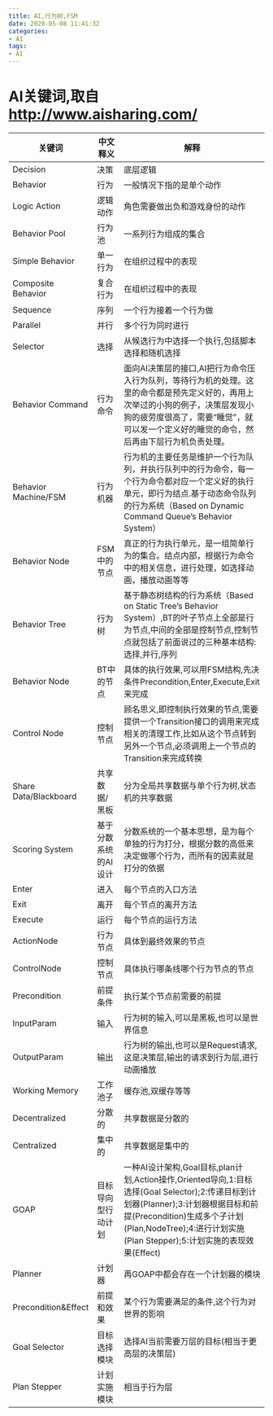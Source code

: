 ```yaml
---
title: AI,行为树,FSM
date: 2020-05-08 11:41:32
categories:
- AI
tags:
- AI
---
```


# AI关键词,取自 http://www.aisharing.com/

|关键词|中文释义|解释|
|--|--|--|
|Decision|决策|底层逻辑|
|Behavior|行为|一般情况下指的是单个动作|
|Logic Action|逻辑动作|角色需要做出负和游戏身份的动作|
|Behavior Pool|行为池|一系列行为组成的集合|
|Simple Behavior|单一行为|在组织过程中的表现|
|Composite Behavior|复合行为|在组织过程中的表现|
|Sequence|序列|一个行为接着一个行为做|
|Parallel|并行|多个行为同时进行|
|Selector|选择|从候选行为中选择一个执行,包括脚本选择和随机选择|
|Behavior Command|行为命令|面向AI决策层的接口,AI把行为命令压入行为队列，等待行为机的处理。这里的命令都是预先定义好的，再用上次举过的小狗的例子，决策层发现小狗的疲劳度很高了，需要“睡觉”，就可以发一个定义好的睡觉的命令，然后再由下层行为机负责处理。|
|Behavior Machine/FSM|行为机器|行为机的主要任务是维护一个行为队列，并执行队列中的行为命令，每一个行为命令都对应一个定义好的执行单元，即行为结点.基于动态命令队列的行为系统（Based on Dynamic Command Queue’s Behavior System）|
|Behavior Node|FSM中的节点|真正的行为执行单元，是一组简单行为的集合。结点内部，根据行为命令中的相关信息，进行处理，如选择动画，播放动画等等|
|Behavior Tree|行为树|基于静态树结构的行为系统（Based on Static Tree’s Behavior System）,BT的叶子节点上全部是行为节点,中间的全部是控制节点,控制节点就包括了前面说过的三种基本结构:选择,并行,序列|
|Behavior Node|BT中的节点|具体的执行效果,可以用FSM结构,先决条件Precondition,Enter,Execute,Exit来完成|
|Control Node|控制节点|顾名思义,即控制执行效果的节点,需要提供一个Transition接口的调用来完成相关的清理工作,比如从这个节点转到另外一个节点,必须调用上一个节点的Transition来完成转换|
|Share Data/Blackboard|共享数据/黑板|分为全局共享数据与单个行为树,状态机的共享数据|
|Scoring System|基于分数系统的AI设计|分数系统的一个基本思想，是为每个单独的行为打分，根据分数的高低来决定做哪个行为，而所有的因素就是打分的依据|
|Enter|进入|每个节点的入口方法|
|Exit|离开|每个节点的离开方法|
|Execute|运行|每个节点的运行方法|
|ActionNode|行为节点|具体到最终效果的节点|
|ControlNode|控制节点|具体执行哪条线哪个行为节点的节点|
|Precondition|前提条件|执行某个节点前需要的前提|
|InputParam|输入|行为树的输入,可以是黑板,也可以是世界信息|
|OutputParam|输出|行为树的输出,也可以是Request请求,这是决策层,输出的请求到行为层,进行动画播放|
|Working Memory|工作池子|缓存池,双缓存等等|
|Decentralized|分散的|共享数据是分散的|
|Centralized|集中的|共享数据是集中的|
|GOAP|目标导向型行动计划|一种AI设计架构,Goal目标,plan计划,Action操作,Oriented导向,1:目标选择(Goal Selector);2:传递目标到计划器(Planner);3:计划器根据目标和前提(Precondition)生成多个子计划(Plan,NodeTree);4:进行计划实施(Plan Stepper);5:计划实施的表现效果(Effect)|
|Planner|计划器|再GOAP中都会存在一个计划器的模块|
|Precondition&Effect|前提和效果|某个行为需要满足的条件,这个行为对世界的影响|
|Goal Selector|目标选择模块|选择AI当前需要万层的目标(相当于更高层的决策层)|
|Plan Stepper|计划实施模块|相当于行为层|













